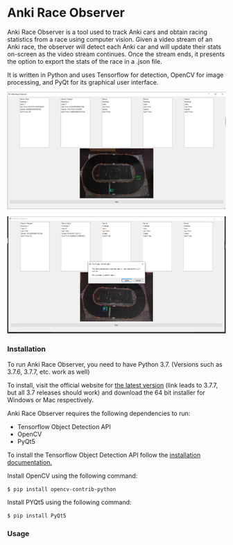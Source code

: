 # Anki Race Observer

Anki Race Observer is a tool used to track Anki cars and obtain racing statistics from a race using computer vision.
  Given a video stream of an Anki race, the observer will detect each Anki car and will update their stats on-screen as the video stream continues. Once the stream ends, it presents the option to export the stats of the race in a .json file.

It is written in Python and uses Tensorflow for detection, OpenCV for image processing, and PyQt for its graphical user interface. 

![demo of program running](./demo/demo1.png)

![demo2 of program running](./demo/demo2.png)

### Installation
To run Anki Race Observer, you need to have Python 3.7. (Versions such as 3.7.6, 3.7.7, etc. work as well)

To install, visit the official website for [the latest version](https://www.python.org/downloads/release/python-377/) (link leads to 3.7.7, but all 3.7 releases should work) and download the 64 bit installer for Windows or Mac respectively.

Anki Race Observer requires the following dependencies to run:

  - Tensorflow Object Detection API
  - OpenCV
  - PyQt5
  
To install the Tensorflow Object Detection API follow the [installation documentation.](https://github.com/tensorflow/models/blob/master/research/object_detection/g3doc/installation.md)

Install OpenCV using the following command:

```sh
$ pip install opencv-contrib-python
```

Install PYQt5 using the following command:

```sh
$ pip install PyQt5
```

### Usage

